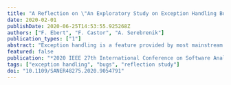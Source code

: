 ```yaml
---
title: "A Reflection on \"An Exploratory Study on Exception Handling Bugs in Java Programs\""
date: 2020-02-01
publishDate: 2020-06-25T14:53:55.925268Z
authors: ["F. Ebert", "F. Castor", "A. Serebrenik"]
publication_types: ["1"]
abstract: "Exception handling is a feature provided by most mainstream programming languages, and typically involves constructs to throw and handle error signals. On the one hand, early work has argued extensively about the benefits of exception handling, such as promoting modularity by defining how exception handlers can be implemented and maintained independently of the normal behavior of the system and easing but localization. On the other hand, some studies argue that exception handling can make the programming languages unnecessarily complex and promote the introduction of subtle bugs in programs. In 2015 we published a paper describing a study investigating the prevalence and nature of exception handling bugs in two large, widely adopted Java systems. This study also confronted its findings about real exception handling bugs with the perceptions of developers about those bugs, also accounting for bugs not related to exception handling. The goal of this reflection paper is to investigate the state of the art in exception handling research, with a particular emphasis on exception handling bugs, and how our paper has influenced other studies in the area. We found that our paper was cited by 33 articles, and all themes for future work we raised in our paper have been tackled by other studies in the short span of five years."
featured: false
publication: "*2020 IEEE 27th International Conference on Software Analysis, Evolution and Reengineering (SANER)*"
tags: ["exception handling", "bugs", "reflection study"]
doi: "10.1109/SANER48275.2020.9054791"
---
```


